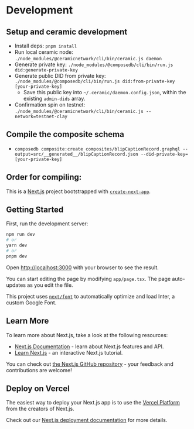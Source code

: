 # Development

## Setup and ceramic development

- Install deps: `pnpm install`
- Run local ceramic node: `./node_modules/@ceramicnetwork/cli/bin/ceramic.js daemon`
- Generate private key: `./node_modules/@composedb/cli/bin/run.js did:generate-private-key`
- Generate public DID from private key: `./node_modules/@composedb/cli/bin/run.js did:from-private-key [your-private-key]`
    - Save this public key into `~/.ceramic/daemon.config.json`, within the existing `admin-dids` array.
- Confirmation spin on testnet: `./node_modules/@ceramicnetwork/cli/bin/ceramic.js --network=testnet-clay`

## Compile the composite schema

- `composedb composite:create composites/blipCaptionRecord.graphql --output=src/__generated__/blipCaptionRecord.json --did-private-key=[your-private-key]`

Order for compiling:
- 




This is a [Next.js](https://nextjs.org/) project bootstrapped with [`create-next-app`](https://github.com/vercel/next.js/tree/canary/packages/create-next-app).

## Getting Started

First, run the development server:

```bash
npm run dev
# or
yarn dev
# or
pnpm dev
```

Open [http://localhost:3000](http://localhost:3000) with your browser to see the result.

You can start editing the page by modifying `app/page.tsx`. The page auto-updates as you edit the file.

This project uses [`next/font`](https://nextjs.org/docs/basic-features/font-optimization) to automatically optimize and load Inter, a custom Google Font.

## Learn More

To learn more about Next.js, take a look at the following resources:

- [Next.js Documentation](https://nextjs.org/docs) - learn about Next.js features and API.
- [Learn Next.js](https://nextjs.org/learn) - an interactive Next.js tutorial.

You can check out [the Next.js GitHub repository](https://github.com/vercel/next.js/) - your feedback and contributions are welcome!

## Deploy on Vercel

The easiest way to deploy your Next.js app is to use the [Vercel Platform](https://vercel.com/new?utm_medium=default-template&filter=next.js&utm_source=create-next-app&utm_campaign=create-next-app-readme) from the creators of Next.js.

Check out our [Next.js deployment documentation](https://nextjs.org/docs/deployment) for more details.

